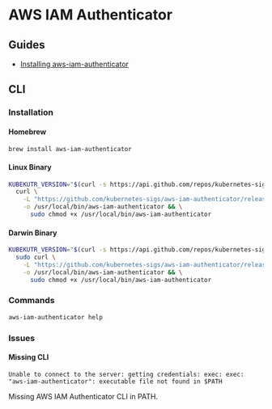 # AWS IAM Authenticator

## Guides

- [Installing aws-iam-authenticator](https://docs.aws.amazon.com/eks/latest/userguide/install-aws-iam-authenticator.html)

## CLI

### Installation

#### Homebrew

```sh
brew install aws-iam-authenticator
```

#### Linux Binary

```sh
KUBEKUTR_VERSION="$(curl -s https://api.github.com/repos/kubernetes-sigs/aws-iam-authenticator/releases/latest | grep tag_name | cut -d '"' -f 4 | tr -d 'v')"; \
  curl \
    -L "https://github.com/kubernetes-sigs/aws-iam-authenticator/releases/download/v${KUBEKUTR_VERSION}/aws-iam-authenticator_${KUBEKUTR_VERSION}_linux_amd64" \
    -o /usr/local/bin/aws-iam-authenticator && \
      sudo chmod +x /usr/local/bin/aws-iam-authenticator
```

#### Darwin Binary

```sh
KUBEKUTR_VERSION="$(curl -s https://api.github.com/repos/kubernetes-sigs/aws-iam-authenticator/releases/latest | grep tag_name | cut -d '"' -f 4 | tr -d 'v')"; \
  sudo curl \
    -L "https://github.com/kubernetes-sigs/aws-iam-authenticator/releases/download/v${KUBEKUTR_VERSION}/aws-iam-authenticator_${KUBEKUTR_VERSION}_darwin_amd64" \
    -o /usr/local/bin/aws-iam-authenticator && \
      sudo chmod +x /usr/local/bin/aws-iam-authenticator
```

### Commands

```sh
aws-iam-authenticator help
```

### Issues

#### Missing CLI

```log
Unable to connect to the server: getting credentials: exec: exec: "aws-iam-authenticator": executable file not found in $PATH
```

Missing AWS IAM Authenticator CLI in PATH.

